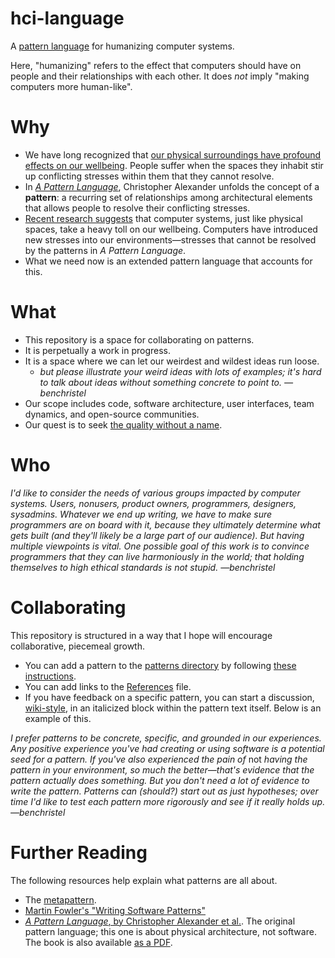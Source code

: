 # hci-language

A [pattern language](https://groupworksdeck.org/pattern-language) for humanizing computer systems.

Here, "humanizing" refers to the effect that computers should have on people and their relationships with each other.
It does *not* imply "making computers more human-like".

# Why

- We have long recognized that [our physical surroundings have profound effects on our wellbeing](http://library.uniteddiversity.coop/Ecological_Building/A_Pattern_Language.pdf). People suffer when the spaces they
  inhabit stir up conflicting stresses within them that they cannot resolve.
- In [_A Pattern Language_](http://library.uniteddiversity.coop/Ecological_Building/A_Pattern_Language.pdf),
  Christopher Alexander unfolds the concept of a **pattern**: a recurring set of relationships
  among architectural elements that allows people to resolve their conflicting stresses.
- [Recent research suggests](https://ledger.humanetech.com/) that computer systems, just like physical spaces,
  take a heavy toll on our wellbeing.
  Computers have introduced new stresses into our environments—stresses that cannot be resolved by
  the patterns in _A Pattern Language_.
- What we need now is an extended pattern language that accounts for this. 

# What

- This repository is a space for collaborating on patterns.
- It is perpetually a work in progress.
- It is a space where we can let our weirdest and wildest ideas run loose.
  - *but please illustrate your weird ideas with lots of examples; it's hard to talk about ideas without something concrete to point to. —benchristel*
- Our scope includes code, software architecture, user interfaces, team dynamics, and open-source communities.
- Our quest is to seek [the quality without a name](https://onluminousgrounds.wordpress.com/2010/04/24/the-quality-without-a-name-part-one/).

# Who

*I'd like to consider the needs of various groups impacted by computer systems.
Users, nonusers, product owners, programmers, designers, sysadmins.
Whatever we end up writing, we have to make sure programmers are on board with it,
because they ultimately determine what gets built (and they'll likely be a large
part of our audience). But having multiple viewpoints
is vital. One possible goal of this work is to convince programmers that they can 
live harmoniously in the world; that holding themselves to high ethical standards
is not stupid. —benchristel*

# Collaborating

This repository is structured in a way that I hope will encourage
collaborative, piecemeal growth.
- You can add a pattern to the [patterns directory](./patterns)
  by following [these instructions](./patterns/00_PATTERN_TEMPLATE.md).
- You can add links to the [References](./references.md) file.
- If you have feedback on a specific pattern, you can start a discussion, [wiki-style](http://wiki.c2.com/?PatternLanguage),
  in an italicized block within the pattern text itself. Below is an example of this.

*I prefer patterns to be concrete, specific, and grounded in our experiences.
Any positive experience you've had creating or using software is
a potential seed for a pattern. If you've also experienced
the pain of* not *having the pattern in your environment, so much the
better—that's evidence that the pattern actually does something. But you
don't need a lot of evidence to write the pattern. Patterns
can (should?) start out as just hypotheses; over time I'd like to test each
pattern more rigorously and see if it really holds up. —benchristel*

# Further Reading

The following resources help explain what patterns are all about.

- The [metapattern](./patterns/00_PATTERN_TEMPLATE.md).
- [Martin Fowler's "Writing Software Patterns"](https://www.martinfowler.com/articles/writingPatterns.html)
- [_A Pattern Language_, by Christopher Alexander et al.](https://mythstyles.com/products/a-pattern-language-towns-buildings-construction-center-for-environmental). The original pattern language; this one is about physical architecture,
not software. The book is also available [as a PDF](http://library.uniteddiversity.coop/Ecological_Building/A_Pattern_Language.pdf).




